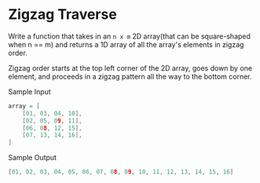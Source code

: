 # Zigzag Traverse

Write a function that takes in an `n x m` 2D array(that can be square-shaped when n == m) and returns a 1D array of all the array's elements in zigzag order.

Zigzag order starts at the top left corner of the 2D array, goes down by one element, and proceeds in a zigzag pattern all the way to the bottom corner.

Sample Input

```go
array = [
    [01, 03, 04, 10],
    [02, 05, 09, 11],
    [06, 08, 12, 15],
    [07, 13, 14, 16],
]
```

Sample Output

```go
[01, 02, 03, 04, 05, 06, 07, 08, 09, 10, 11, 12, 13, 14, 15, 16]
```
